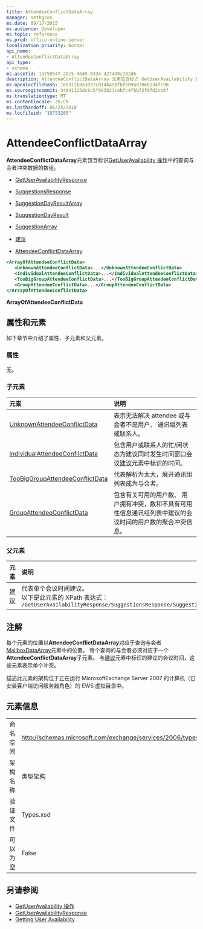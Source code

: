 ```yaml
---
title: AttendeeConflictDataArray
manager: sethgros
ms.date: 09/17/2015
ms.audience: Developer
ms.topic: reference
ms.prod: office-online-server
localization_priority: Normal
api_name:
- AttendeeConflictDataArray
api_type:
- schema
ms.assetid: 1d758547-28c5-4649-8334-427480c282d6
description: AttendeeConflictDataArray 元素包含标识 GetUserAvailability 操作中的查询与会者冲突数据的数组。
ms.openlocfilehash: 169312b8a3d37c014ba58fbfe094d786b134fc90
ms.sourcegitcommit: 34041125dc8c5f993b21cebfc4f8b72f0fd2cb6f
ms.translationtype: MT
ms.contentlocale: zh-CN
ms.lasthandoff: 06/25/2018
ms.locfileid: "19753285"
---
```

# <a name="attendeeconflictdataarray"></a>AttendeeConflictDataArray

**AttendeeConflictDataArray**元素包含标识[GetUserAvailability 操作](getuseravailability-operation.md)中的查询与会者冲突数据的数组。
  
- [GetUserAvailabilityResponse](getuseravailabilityresponse.md)
  
- [SuggestionsResponse](suggestionsresponse.md)
  
- [SuggestionDayResultArray](suggestiondayresultarray.md)
  
- [SuggestionDayResult](suggestiondayresult.md)
  
- [SuggestionArray](suggestionarray.md)
  
- [建议](suggestion.md)
  
- [AttendeeConflictDataArray](attendeeconflictdataarray.md)
  
```xml
<ArrayOfAttendeeConflictData>
   <UnknownAttendeeConflictData>...</UnknownAttendeeConflictData>
   <IndividualAttendeeConflictData>...</IndividualAttendeeConflictData>
   <TooBigGroupAttendeeConflictData>...</TooBigGroupAttendeeConflictData>
   <GroupAttendeeConflictData>...</GroupAttendeeConflictData>
</ArrayOfAttendeeConflictData>
```

 **ArrayOfAttendeeConflictData**
## <a name="attributes-and-elements"></a>属性和元素

如下章节中介绍了属性、子元素和父元素。
  
### <a name="attributes"></a>属性

无。
  
### <a name="child-elements"></a>子元素

|**元素**|**说明**|
|:-----|:-----|
|[UnknownAttendeeConflictData](unknownattendeeconflictdata.md) <br/> |表示无法解决 attendee 或与会者不是用户、 通讯组列表或联系人。  <br/> |
|[IndividualAttendeeConflictData](individualattendeeconflictdata.md) <br/> |包含用户或联系人的忙/闲状态为建议同时发生时间窗口会议[建议](suggestion.md)元素中标识的时间。  <br/> |
|[TooBigGroupAttendeeConflictData](toobiggroupattendeeconflictdata.md) <br/> |代表解析为太大，展开通讯组列表成为与会者。  <br/> |
|[GroupAttendeeConflictData](groupattendeeconflictdata.md) <br/> |包含有关可用的用户数、 用户拥有冲突，数和不具有可用性信息通讯组列表中建议的会议时间的用户数的聚合冲突信息。  <br/> |
   
### <a name="parent-elements"></a>父元素

|**元素**|**说明**|
|:-----|:-----|
|[建议](suggestion.md) <br/> |代表单个会议时间建议。  <br/> 以下是此元素的 XPath 表达式：  <br/>  `/GetUserAvailabilityResponse/SuggestionsResponse/SuggestionDayResultArray/SuggestionDayResult[i]/SuggestionArray/Suggestion[i]` <br/> |
   
## <a name="remarks"></a>注解

每个元素的位置以**AttendeeConflictDataArray**对应于查询与会者[MailboxDataArray](mailboxdataarray.md)元素中的位置。 每个查询的与会者必须对应于一个**AttendeeConflictDataArray**子元素。 与[建议](suggestion.md)元素中标识的建议的会议时间，这些元素表示单个冲突。 
  
描述此元素的架构位于正在运行 MicrosoftExchange Server 2007 的计算机（已安装客户端访问服务器角色）的 EWS 虚拟目录中。
  
## <a name="element-information"></a>元素信息

|||
|:-----|:-----|
|命名空间  <br/> |http://schemas.microsoft.com/exchange/services/2006/types  <br/> |
|架构名称  <br/> |类型架构  <br/> |
|验证文件  <br/> |Types.xsd  <br/> |
|可以为空  <br/> |False  <br/> |
   
## <a name="see-also"></a>另请参阅

- [GetUserAvailability 操作](getuseravailability-operation.md) 
- [GetUserAvailabilityResponse](getuseravailabilityresponse.md)
- [Getting User Availability](http://msdn.microsoft.com/library/d4133fcb-9b0f-4e6b-aadf-a389da83516a%28Office.15%29.aspx)

